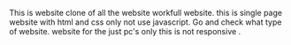 This is website clone of all the website workfull website.
this is single page website with html and css only not use javascript.
Go and check what type of website.
website for the just pc's only this is not responsive .
